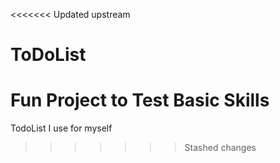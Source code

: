 <<<<<<< Updated upstream
# ToDoList

Fun Project to Test Basic Skills
=======
TodoList I use for myself
>>>>>>> Stashed changes
